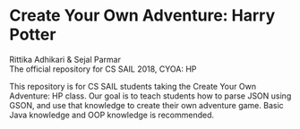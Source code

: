 # Create Your Own Adventure: Harry Potter
Rittika Adhikari & Sejal Parmar <br/>
The official repository for CS SAIL 2018, CYOA: HP <br/>

This repository is for CS SAIL students taking the Create Your Own Adventure: HP class. Our goal is to teach students how to parse JSON using GSON, and use that knowledge to create their own adventure game. Basic Java knowledge and OOP knowledge is recommended. 
